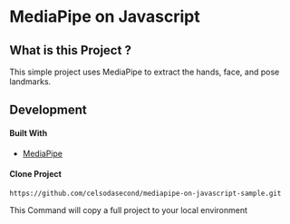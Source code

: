 # MediaPipe on Javascript

## What is this Project ?

This simple project uses MediaPipe to extract the hands, face, and pose landmarks.

## Development

#### Built With

- [MediaPipe](https://google.github.io/mediapipe/getting_started/javascript.html)

#### Clone Project

```shell
https://github.com/celsodasecond/mediapipe-on-javascript-sample.git
```

This Command will copy a full project to your local environment

